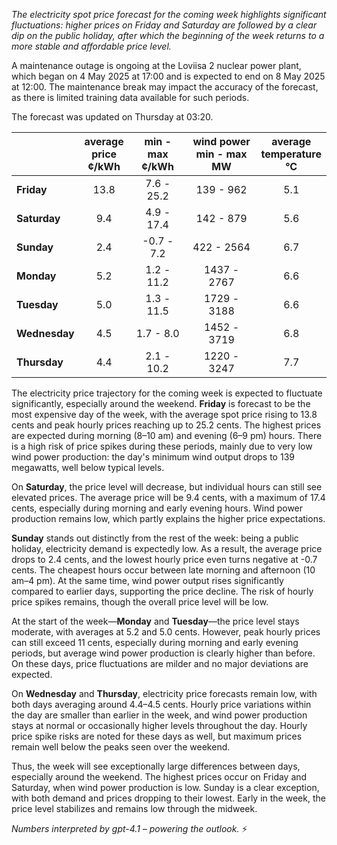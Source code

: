 *The electricity spot price forecast for the coming week highlights significant fluctuations: higher prices on Friday and Saturday are followed by a clear dip on the public holiday, after which the beginning of the week returns to a more stable and affordable price level.*

A maintenance outage is ongoing at the Loviisa 2 nuclear power plant, which began on 4 May 2025 at 17:00 and is expected to end on 8 May 2025 at 12:00. The maintenance break may impact the accuracy of the forecast, as there is limited training data available for such periods.

The forecast was updated on Thursday at 03:20.

|               | average<br>price<br>¢/kWh | min - max<br>¢/kWh | wind power<br>min - max<br>MW | average<br>temperature<br>°C |
|:-------------|:----------------:|:----------------:|:-------------:|:-------------:|
| **Friday**     |      13.8        |   7.6 - 25.2     |   139 - 962   |      5.1      |
| **Saturday**   |      9.4         |   4.9 - 17.4     |   142 - 879   |      5.6      |
| **Sunday**     |      2.4         |  -0.7 - 7.2      |  422 - 2564   |      6.7      |
| **Monday**     |      5.2         |   1.2 - 11.2     |  1437 - 2767  |      6.6      |
| **Tuesday**    |      5.0         |   1.3 - 11.5     |  1729 - 3188  |      6.6      |
| **Wednesday**  |      4.5         |   1.7 - 8.0      |  1452 - 3719  |      6.8      |
| **Thursday**   |      4.4         |   2.1 - 10.2     |  1220 - 3247  |      7.7      |

The electricity price trajectory for the coming week is expected to fluctuate significantly, especially around the weekend. **Friday** is forecast to be the most expensive day of the week, with the average spot price rising to 13.8 cents and peak hourly prices reaching up to 25.2 cents. The highest prices are expected during morning (8–10 am) and evening (6–9 pm) hours. There is a high risk of price spikes during these periods, mainly due to very low wind power production: the day's minimum wind output drops to 139 megawatts, well below typical levels.

On **Saturday**, the price level will decrease, but individual hours can still see elevated prices. The average price will be 9.4 cents, with a maximum of 17.4 cents, especially during morning and early evening hours. Wind power production remains low, which partly explains the higher price expectations.

**Sunday** stands out distinctly from the rest of the week: being a public holiday, electricity demand is expectedly low. As a result, the average price drops to 2.4 cents, and the lowest hourly price even turns negative at -0.7 cents. The cheapest hours occur between late morning and afternoon (10 am–4 pm). At the same time, wind power output rises significantly compared to earlier days, supporting the price decline. The risk of hourly price spikes remains, though the overall price level will be low.

At the start of the week—**Monday** and **Tuesday**—the price level stays moderate, with averages at 5.2 and 5.0 cents. However, peak hourly prices can still exceed 11 cents, especially during morning and early evening periods, but average wind power production is clearly higher than before. On these days, price fluctuations are milder and no major deviations are expected.

On **Wednesday** and **Thursday**, electricity price forecasts remain low, with both days averaging around 4.4–4.5 cents. Hourly price variations within the day are smaller than earlier in the week, and wind power production stays at normal or occasionally higher levels throughout the day. Hourly price spike risks are noted for these days as well, but maximum prices remain well below the peaks seen over the weekend.

Thus, the week will see exceptionally large differences between days, especially around the weekend. The highest prices occur on Friday and Saturday, when wind power production is low. Sunday is a clear exception, with both demand and prices dropping to their lowest. Early in the week, the price level stabilizes and remains low through the midweek.

*Numbers interpreted by gpt-4.1 – powering the outlook.* ⚡
